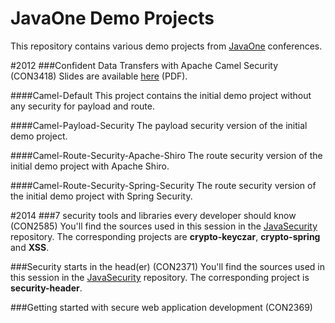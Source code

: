 JavaOne Demo Projects
=======
This repository contains various demo projects from [JavaOne](https://www.oracle.com/javaone) conferences.

#2012
###Confident Data Transfers with Apache Camel Security (CON3418)
Slides are available [here](http://files.dominikschadow.de/event_javaone2012.pdf) (PDF).

####Camel-Default
This project contains the initial demo project without any security for payload and route.

####Camel-Payload-Security
The payload security version of the initial demo project.

####Camel-Route-Security-Apache-Shiro
The route security version of the initial demo project with Apache Shiro.

####Camel-Route-Security-Spring-Security
The route security version of the initial demo project with Spring Security.

#2014
###7 security tools and libraries every developer should know (CON2585)
You'll find the sources used in this session in the [JavaSecurity](https://github.com/dschadow/JavaSecurity) repository. The corresponding projects are **crypto-keyczar**, **crypto-spring** and **XSS**.

###Security starts in the head(er) (CON2371)
You'll find the sources used in this session in the [JavaSecurity](https://github.com/dschadow/JavaSecurity) repository. The corresponding project is **security-header**.

###Getting started with secure web application development (CON2369)